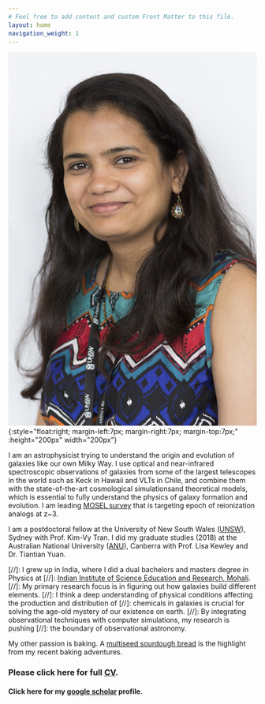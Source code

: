```yaml
---
# Feel free to add content and custom Front Matter to this file.
layout: home
navigation_weight: 1
---
```


![Some Title](/images/profile01.jpg){:style="float:right;  margin-left:7px; margin-right:7px; margin-top:7px;" :height="200px" width="200px"}

I am an astrophysicist trying to understand the origin and evolution of 
galaxies like our own Milky Way. I use optical and near-infrared spectroscopic observations of galaxies 
from some of the largest telescopes in the world such as Keck in Hawaii and VLTs in Chile, 
and combine them with the state-of-the-art cosmological simulationsand theoretical models, which is 
essential to fully understand the physics of galaxy formation and evolution.
I am leading [MOSEL survey](add) that is targeting 
epoch of reionization analogs at z~3. 

I am a postdoctoral fellow at the University of New South Wales ([UNSW](https://www.physics.unsw.edu.au/staff/anshu-gupta)), Sydney with Prof. Kim-Vy Tran. 
I did my graduate studies (2018) at the Australian National University ([ANU](https://anu.edu.au/)), Canberra with Prof. Lisa Kewley and Dr. Tiantian Yuan. 


[//]: I grew up in India, where I did a dual bachelors and masters degree in Physics at
[//]: [Indian Institute of Science Education and Research, Mohali](http://www.iisermohali.ac.in/).  
[//]: My primary research focus is in figuring out how galaxies build different elements. 
[//]: I think a deep understanding of physical conditions affecting the production and distribution of 
[//]: chemicals in galaxies is crucial for solving the age-old mystery of our existence on earth. 
[//]: By integrating observational techniques with computer simulations, my research is pushing
[//]: the boundary of observational astronomy.

My other passion is baking. A [multiseed sourdough bread](https://anshu02gupta.github.io/hobbies/) is the highlight 
from my recent baking adventures.   


### Please click here for full [CV](../agupta.pdf).
#### Click here for my [google scholar](https://scholar.google.com/citations?user=-XkpmPwAAAAJ&hl=en) profile. 